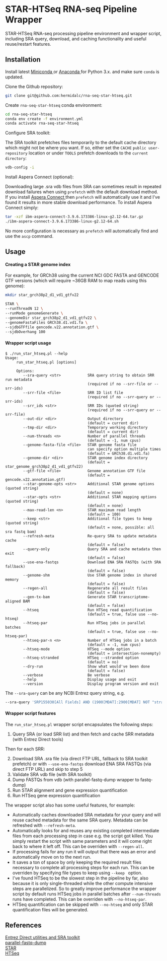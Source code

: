 # STAR-HTSeq RNA-seq Pipeline Wrapper

STAR-HTSeq RNA-seq processing pipeline environment and wrapper script,
including SRA query, download, and caching functionality and useful
reuse/restart features.

## Installation

Install latest
<a href="https://docs.conda.io/en/latest/miniconda.html" target="_blank">
Miniconda
</a>
or
<a href="https://www.anaconda.com/distribution/" target="_blank">
Anaconda
</a>
for Python 3.x. and make sure `conda` is updated.

Clone the Github repository:

```bash
git clone git@github.com:hermidalc/rna-seq-star-htseq.git
```

Create `rna-seq-star-htseq` conda environment:

```bash
cd rna-seq-star-htseq
conda env create -f environment.yml
conda activate rna-seq-star-htseq
```

Configure SRA toolkit:

The SRA toolkit prefetches files temporarily to the default cache directory
which might not be where you want.  If so, either set the `CACHE`
`public user-repository` location or under `TOOLS` prefetch
downloads to the `current directory`:

```bash
vdb-config -i
```

Install Aspera Connect (optional):

Downloading large .sra vdb files from SRA can sometimes result in repeated
download failures when using `prefetch` with the default download method. If
you install
<a href="https://downloads.asperasoft.com/connect2/" target="_blank">
Aspera Connect
</a>
then `prefetch` will automatically use it and I've found it results in more
stable download performance.  To install Aspera Connect simply:

```bash
tar -xzf ibm-aspera-connect-3.9.6.173386-linux-g2.12-64.tar.gz
./ibm-aspera-connect-3.9.6.173386-linux-g2.12-64.sh
```

No more configuration is necessary as `prefetch` will automatically find and
use the `ascp` command.

## Usage

#### Creating a STAR genome index

For example, for GRCh38 using the current NCI GDC FASTA and GENCODE GTF
versions (which will require ~36GB RAM to map reads using this genome):

```bash
mkdir star_grch38p2_d1_vd1_gtfv22

STAR \
--runThreadN 12 \
--runMode genomeGenerate \
--genomeDir star_grch38p2_d1_vd1_gtfv22 \
--genomeFastaFiles GRCh38.d1.vd1.fa \
--sjdbGTFfile gencode.v22.annotation.gtf \
--sjdbOverhang 100
```

#### Wrapper script usage

```
$ ./run_star_htseq.pl --help
Usage:
     run_star_htseq.pl [options]

     Options:
        --sra-query <str>            SRA query string to obtain SRR run metadata
                                     (required if no --srr-file or --srr-ids)
        --srr-file <file>            SRR ID list file
                                     (required if no --srr-query or --srr-ids)
        --srr_ids <str>              SRR IDs (quoted string)
                                     (required if no --srr-query or --srr-file)
        --out-dir <dir>              Output directory
                                     (default = current dir)
        --tmp-dir <dir>              Temporary working directory
                                     (default = current dir)
        --num-threads <n>            Number of parallel threads
                                     (default = -1, num cpus)
        --genome-fasta-file <file>   STAR genome fasta file
                                     can specify option multiple times
                                     (default = GRCh38.d1.vd1.fa)
        --genome-dir <dir>           STAR genome index directory
                                     (default = star_genome_grch38p2_d1_vd1_gtfv22)
        --gtf-file <file>            Genome annotation GTF file
                                     (default = gencode.v22.annotation.gtf)
        --star-genome-opts <str>     Additional STAR genome options (quoted string)
                                     (default = none)
        --star-opts <str>            Additional STAR mapping options (quoted string)
                                     (default = none)
        --max-read-len <n>           STAR maximum read length
                                     (default = 100)
        --keep <str>                 Additional file types to keep (quoted string)
                                     (default = none, possible: all sra fastq bam)
        --refresh-meta               Re-query SRA to update metadata cache
                                     (default = false)
        --query-only                 Query SRA and cache metadata then exit
                                     (default = false)
        --use-ena-fastqs             Download ENA SRA FASTQs (with SRA fallback)
                                     (default = false)
        --genome-shm                 Use STAR genome index in shared memory
                                     (default = false)
        --regen-all                  Regenerate all result files
                                     (default = false)
        --gen-tx-bam                 Generate STAR transcriptome-aligned BAM
                                     (default = false)
        --htseq                      Run HTSeq read quantification
                                     (default = true, false use --no-htseq)
        --htseq-par                  Run HTSeq jobs in parallel batches
                                     (default = true, false use --no-htseq-par)
        --htseq-par-n <n>            Number of HTSeq jobs in a batch
                                     (default = -1, num cpus)
        --htseq-mode                 HTSeq --mode option
                                     (default = intersection-nonempty)
        --htseq-stranded             HTSeq --stranded option
                                     (default = no)
        --dry-run                    Show what would've been done
                                     (default = false)
        --verbose                    Be verbose
        --help                       Display usage and exit
        --version                    Display program version and exit
```

The `--sra-query` can be any NCBI Entrez query string, e.g.

```bash
--sra-query 'SRP155030[All Fields] AND (1900[MDAT]:2900[MDAT] NOT "strategy exome"[Filter])'
```

#### Wrapper script features

The `run_star_htseq.pl` wrapper script encapsulates the following steps:

1.  Query SRA (or load SRR list) and then fetch and cache SRR metadata (with Entrez Direct tools)

Then for each SRR:

2.  Download SRA .sra file (via direct FTP URL, fallback to SRA toolkit prefetch) or with `--use-ena-fastqs` download ENA SRA FASTQs (via direct FTP URL) and skip to step 5
3.  Validate SRA vdb file (with SRA toolkit)
4.  Dump FASTQs from vdb (with parallel-fastq-dump wrapper to fastq-dump)
5.  Run STAR alignment and gene expression quantification
6.  Run HTSeq gene expression quantification

The wrapper script also has some useful features, for example:

*   Automatically caches downloaded SRA metadata for your query and will reuse cached metadata for the same SRA query.  Metadata can be refreshed with `--refresh-meta`.
*   Automatically looks for and reuses any existing completed intermediate files from each processing step in case e.g. the script got killed. You simply restart the script with same parameters and it will come right back to where it left off. This can be overriden with `--regen-all`.
*   If processing fails for any run it will output that there was an error and automatically move on to the next run.
*   It saves a ton of space by only keeping the required result files necessary to complete all processing steps for each run.  This can be overriden by specifying file types to keep using  `--keep ` option.
*   I've found HTSeq to be the slowest step in the pipeline by far, also because it is only single-threaded while the other compute intensive steps are parallelized.  So to greatly improve performance the wrapper script by default runs HTSeq jobs in parallel batches after `--num-threads` runs have completed.  This can be overriden with `--no-htseq-par`.
*   HTSeq quantification can be skipped with `--no-htseq` and only STAR quantification files will be generated.

## References

<a href="https://www.ncbi.nlm.nih.gov/home/tools/" target="_blank">Entrez Direct utilities and SRA toolkit</a><br/>
<a href="https://github.com/rvalieris/parallel-fastq-dump" target="_blank">parallel-fastq-dump</a><br/>
<a href="https://github.com/alexdobin/STAR" target="_blank">STAR</a><br/>
<a href="https://github.com/simon-anders/htseq" target="_blank">HTSeq</a>
